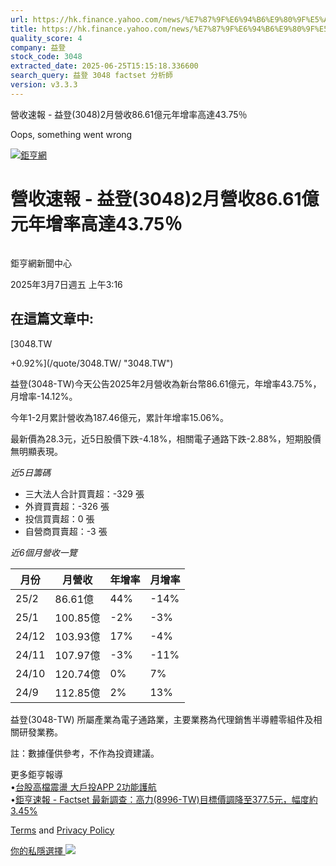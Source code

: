 ```yaml
---
url: https://hk.finance.yahoo.com/news/%E7%87%9F%E6%94%B6%E9%80%9F%E5%A0%B1-%E7%9B%8A%E7%99%BB-3048-2%E6%9C%88%E7%87%9F%E6%94%B686-61%E5%84%84%E5%85%83%E5%B9%B4%E5%A2%9E%E7%8E%87%E9%AB%98%E9%81%9443-081609386.html
title: https://hk.finance.yahoo.com/news/%E7%87%9F%E6%94%B6%E9%80%9F%E5%A0%B1-%E7%9B%8A%E7%99%BB-3048-2%E6%
quality_score: 4
company: 益登
stock_code: 3048
extracted_date: 2025-06-25T15:15:18.336600
search_query: 益登 3048 factset 分析師
version: v3.3.3
---
```


營收速報 - 益登(3048)2月營收86.61億元年增率高達43.75％ 


Oops, something went wrong

 

[![鉅亨網](https://s.yimg.com/ny/api/res/1.2/UM5hrThmhlnSiBO4o4qlLg--/YXBwaWQ9aGlnaGxhbmRlcjt3PTE0NjtoPTQ4O2NmPXdlYnA-/https://s.yimg.com/os/creatr-uploaded-images/2020-01/147c7630-36ab-11ea-ae7c-5ee7a0016555)](http://www.cnyes.com/ "鉅亨網")

# 營收速報 - 益登(3048)2月營收86.61億元年增率高達43.75％

![](data:image/gif;base64,R0lGODlhAQABAIAAAAAAAP///ywAAAAAAQABAAACAUwAOw==)

鉅亨網新聞中心

2025年3月7日週五 上午3:16

## 在這篇文章中:

[3048.TW

+0.92%](/quote/3048.TW/ "3048.TW")

益登(3048-TW)今天公告2025年2月營收為新台幣86.61億元，年增率43.75%，月增率-14.12%。

今年1-2月累計營收為187.46億元，累計年增率15.06%。

最新價為28.3元，近5日股價下跌-4.18%，相關電子通路下跌-2.88%，短期股價無明顯表現。

*近5日籌碼*

* 三大法人合計買賣超：-329 張
* 外資買賣超：-326 張
* 投信買賣超：0 張
* 自營商買賣超：-3 張

*近6個月營收一覽*

| 月份 | 月營收 | 年增率 | 月增率 |
| --- | --- | --- | --- |
| 25/2 | 86.61億 | 44% | -14% |
| 25/1 | 100.85億 | -2% | -3% |
| 24/12 | 103.93億 | 17% | -4% |
| 24/11 | 107.97億 | -3% | -11% |
| 24/10 | 120.74億 | 0% | 7% |
| 24/9 | 112.85億 | 2% | 13% |

益登(3048-TW) 所屬產業為電子通路業，主要業務為代理銷售半導體零組件及相關研發業務。

註：數據僅供參考，不作為投資建議。

更多鉅亨報導  
•[台股高檔震盪 大戶投APP 2功能護航](https://news.cnyes.com/news/id/5887893?utm_source=yahoo&utm_medium=RSS&utm_campaign=relate)  
•[鉅亨速報 - Factset 最新調查：高力(8996-TW)目標價調降至377.5元，幅度約3.45%](https://news.cnyes.com/news/id/5888126?utm_source=yahoo&utm_medium=RSS&utm_campaign=relate)

[Terms](https://guce.yahoo.com/terms?locale=zh-Hant-HK)  and [Privacy Policy](https://guce.yahoo.com/privacy-policy?locale=zh-Hant-HK)

[你的私隱選擇 ![](https://s.yimg.com/dv/static/siteApp/img/privacy-choice-control.png)](https://guce.yahoo.com/state-controls?locale=zh-Hant-HK&state=VA)